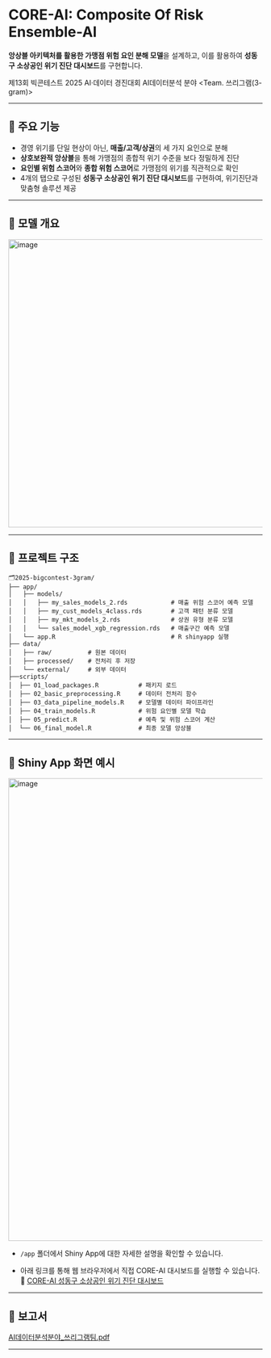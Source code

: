 # CORE-AI: Composite Of Risk Ensemble-AI
**앙상블 아키텍처를 활용한 가맹점 위험 요인 분해 모델**을 설계하고,
이를 활용하여 **성동구 소상공인 위기 진단 대시보드**를 구현합니다.

제13회 빅콘테스트 2025 AI·데이터 경진대회 AI데이터분석 분야 <Team. 쓰리그램(3-gram)>

---

## 🔹 주요 기능
- 경영 위기를 단일 현상이 아닌, **매출/고객/상권**의 세 가지 요인으로 분해
- **상호보완적 앙상블**을 통해 가맹점의 종합적 위기 수준을 보다 정밀하게 진단
- **요인별 위험 스코어**와 **종합 위험 스코어**로 가맹점의 위기를 직관적으로 확인
- 4개의 탭으로 구성된 **성동구 소상공인 위기 진단 대시보드**를 구현하여, 위기진단과 맞춤형 솔루션 제공

---

## 🔹 모델 개요
<img width="1291" height="571" alt="image" src="https://github.com/user-attachments/assets/f3c026ea-9579-4581-bdf4-8290b5e8a6f8" />

---

## 🔹 프로젝트 구조

```text
🗂️2025-bigcontest-3gram/  
├── app/  
│   ├── models/                         
│   │   ├── my_sales_models_2.rds            # 매출 위험 스코어 예측 모델  
│   │   ├── my_cust_models_4class.rds        # 고객 패턴 분류 모델  
│   │   ├── my_mkt_models_2.rds              # 상권 유형 분류 모델  
│   │   └── sales_model_xgb_regression.rds   # 매출구간 예측 모델    
│   └── app.R                                # R shinyapp 실행                       
├── data/  
│   ├── raw/          # 원본 데이터  
│   ├── processed/    # 전처리 후 저장  
│   └── external/     # 외부 데이터   
├──scripts/  
│  ├── 01_load_packages.R           # 패키지 로드  
│  ├── 02_basic_preprocessing.R     # 데이터 전처리 함수  
│  ├── 03_data_pipeline_models.R    # 모델별 데이터 파이프라인  
│  ├── 04_train_models.R            # 위험 요인별 모델 학습  
│  ├── 05_predict.R                 # 예측 및 위험 스코어 계산  
│  └── 06_final_model.R             # 최종 모델 앙상블  
```

---

## 🔹 Shiny App 화면 예시
<img width="1500" height="917" alt="image" src="https://github.com/user-attachments/assets/7b4afe82-3b84-483d-b51f-c8993d9cdd1e" />


- `/app` 폴더에서 Shiny App에 대한 자세한 설명을 확인할 수 있습니다.

- 아래 링크를 통해 웹 브라우저에서 직접 CORE-AI 대시보드를 실행할 수 있습니다.  
  🔗 [CORE-AI 성동구 소상공인 위기 진단 대시보드](https://3-gram.shinyapps.io/risk-score-dashboard/)

---

## 🔹 보고서
[AI데이터분석분야_쓰리그램팀.pdf](https://github.com/user-attachments/files/23111024/AI._.pdf)



---

